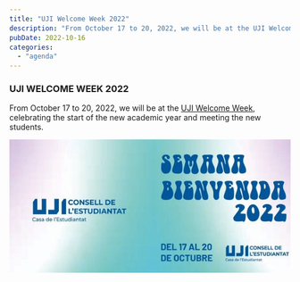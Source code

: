 ```yaml
---
title: "UJI Welcome Week 2022"  
description: "From October 17 to 20, 2022, we will be at the UJI Welcome Week, celebrating the start of the new academic year and meeting the new students."  
pubDate: 2022-10-16  
categories:  
  - "agenda"  
---
```


### UJI WELCOME WEEK 2022  

From October 17 to 20, 2022, we will be at the [UJI Welcome Week](https://www.google.es/maps/place/Universitat+Jaume+I/@39.9902105,-0.0511631,14z/data=!4m6!3m5!1s0xd5ffe0fca9b5147:0x1368bf53b3a7fb3f!8m2!3d39.9943481!4d-0.0702147!16zL20vMDg0dGNk?coh=164777&entry=tt&shorturl=1), celebrating the start of the new academic year and meeting the new students.  

![](images/FfB3LQ8X0AAgyu6.jpg)  
